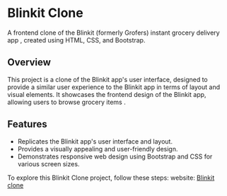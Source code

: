 # Blinkit Clone 

A frontend clone of the Blinkit (formerly Grofers) instant grocery delivery app , created using HTML, CSS, and Bootstrap.

## Overview

This project is a clone of the Blinkit app's user interface, designed to provide a similar user experience to the Blinkit app in terms of layout and visual elements. It showcases the frontend design of the Blinkit app, allowing users to browse grocery items .

## Features

- Replicates the Blinkit app's user interface and layout.
- Provides a visually appealing and user-friendly design.
- Demonstrates responsive web design using Bootstrap and CSS for various screen sizes.



To explore this Blinkit Clone project, follow these steps:
website: [Blinkit clone]([URL](https://sahildongre20.github.io/blink-it-clone/)https://sahildongre20.github.io/blink-it-clone/)

